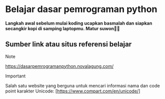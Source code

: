 # Belajar dasar pemrograman python

__Langkah awal sebelum mulai koding ucapkan basmalah dan siapkan secangkir kopi di samping laptopmu. Matur suwon👨‍💻__

## Sumber link atau situs referensi belajar
> [!NOTE]
> https://dasarpemrogramanpython.novalagung.com/

> [!IMPORTANT]
> Salah satu website yang berguna untuk mencari informasi nama dan code point karakter Unicode: [https://www.compart.com/en/unicode/]

